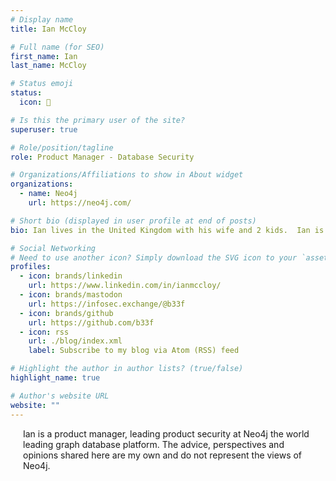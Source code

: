 ```yaml
---
# Display name
title: Ian McCloy

# Full name (for SEO)
first_name: Ian
last_name: McCloy

# Status emoji
status:
  icon: 🐄

# Is this the primary user of the site?
superuser: true

# Role/position/tagline
role: Product Manager - Database Security

# Organizations/Affiliations to show in About widget
organizations:
  - name: Neo4j
    url: https://neo4j.com/

# Short bio (displayed in user profile at end of posts)
bio: Ian lives in the United Kingdom with his wife and 2 kids.  Ian is a Product Manager at Neo4j with a focus on cybersecurity but he has a vast range of experience as a Software Engineer, Technical Support Engineer, Quality Assurance Engineer and Systems Administrator. Ian has led global technical teams for the majority of his 25 year professional career and holds several patents in the areas of cybersecurity, virtualisation and server hardware design. The views expressed in this post are my own and do not reflect the views of my employer.

# Social Networking
# Need to use another icon? Simply download the SVG icon to your `assets/media/icons/` folder.
profiles:
  - icon: brands/linkedin
    url: https://www.linkedin.com/in/ianmccloy/
  - icon: brands/mastodon
    url: https://infosec.exchange/@b33f
  - icon: brands/github
    url: https://github.com/b33f
  - icon: rss
    url: ./blog/index.xml
    label: Subscribe to my blog via Atom (RSS) feed

# Highlight the author in author lists? (true/false)
highlight_name: true

# Author's website URL
website: ""
---
```


<div style="padding: 0 20px;">Ian is a product manager, leading product security at Neo4j the world leading graph database platform. The advice, perspectives and opinions shared here are my own and do not represent the views of Neo4j.</div>